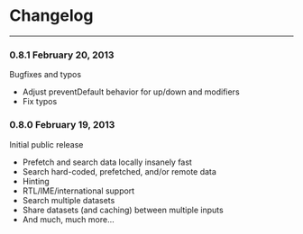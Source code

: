 # Changelog

---

### 0.8.1 February 20, 2013
Bugfixes and typos
* Adjust preventDefault behavior for up/down and modifiers
* Fix typos

### 0.8.0 February 19, 2013
Initial public release
* Prefetch and search data locally insanely fast
* Search hard-coded, prefetched, and/or remote data
* Hinting
* RTL/IME/international support
* Search multiple datasets
* Share datasets (and caching) between multiple inputs
* And much, much more…
